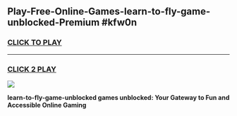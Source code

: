 
## Play-Free-Online-Games-learn-to-fly-game-unblocked-Premium #kfw0n
<h3>
<a href="https://premium.freeplayer.one?title=learn-to-fly-game-unblocked&ref=8M">CLICK TO PLAY</a></h3>
<hr>

<h3>
<a href="https://premium.freeplayer.one?title=learn-to-fly-game-unblocked&ref=8M">CLICK 2 PLAY</a>
  
</h3>

<a href="https://premium.freeplayer.one?title=learn-to-fly-game-unblocked&ref=8M"><img src="https://clearcache.store/games.png"></a>


**learn-to-fly-game-unblocked games unblocked: Your Gateway to Fun and Accessible Online Gaming**
